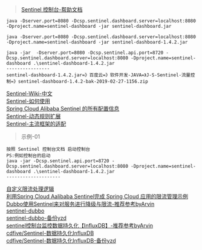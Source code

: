 
> [Sentinel 控制台-帮助文档](https://github.com/alibaba/Sentinel/wiki/控制台)
```
java -Dserver.port=8080 -Dcsp.sentinel.dashboard.server=localhost:8080 -Dproject.name=sentinel-dashboard -jar sentinel-dashboard.jar

java -Dserver.port=8080 -Dcsp.sentinel.dashboard.server=localhost:8080 -Dproject.name=sentinel-dashboard -jar sentinel-dashboard-1.4.2.jar

java -jar  -Dserver.port=8080 -Dcsp.sentinel.api.port=8720 -Dcsp.sentinel.dashboard.server=localhost:8080 -Dproject.name=sentinel-dashboard .\sentinel-dashboard-1.4.2.jar
----------------
sentinel-dashboard-1.4.2.jar=》百度云=》软件开发-JAVA=》J-S-Sentinel-流量控制=》sentinel-dashboard-1.4.2-bak-2019-02-27-1156.zip
```

> 
[Sentinel-Wiki-中文](https://github.com/alibaba/Sentinel/wiki/主流框架的适配)<br>
[Sentinel-如何使用](https://github.com/alibaba/Sentinel/wiki/如何使用)<br>
[Spring Cloud Alibaba Sentinel 的所有配置信息](https://github.com/spring-cloud-incubator/spring-cloud-alibaba/wiki/Sentinel)<br>
[Sentinel-动态规则扩展](https://github.com/alibaba/Sentinel/wiki/动态规则扩展)<br>
[Sentinel-主流框架的适配](https://github.com/alibaba/Sentinel/wiki/主流框架的适配)

> 示例-01
```
按照 Sentinel 控制台文档 启动控制台
PS:例如控制台的启动
java -jar -Dcsp.sentinel.api.port=8720 -Dcsp.sentinel.dashboard.server=localhost:8080 -Dproject.name=sentinel-dashboard .\sentinel-dashboard-1.4.2.jar
--------------------

```

>
[自定义限流处理逻辑](https://blog.csdn.net/qq_36081696/article/details/86128487)<br>
[利用Spring Cloud Aalibaba Sentinel完成 Spring Cloud 应用的限流管理示例](https://blog.csdn.net/qq_36081696/article/details/86128487)<br>
[Dubbo使用Sentinel来对服务进行降级与限流-推荐参考byArvin](https://blog.csdn.net/pwh19920920/article/details/85252203)<br>
[sentinel-dubbo](https://github.com/pwh19920920/sentinel-dubbo)<br>
[sentinel-dubbo-备份yzd](https://github.com/yaozd/sentinel-dubbo)<br>
[sentinel控制台监控数据持久化【InfluxDB】-推荐参考byArvin](https://www.cnblogs.com/cdfive2018/p/9914838.html)<br>
[cdfive/Sentinel-数据持久化InfluxDB](https://github.com/cdfive/Sentinel/tree/winxuan_develop/sentinel-dashboard)<br>
[cdfive/Sentinel-数据持久化InfluxDB-备份yzd](https://github.com/yaozd/Sentinel)<br>

